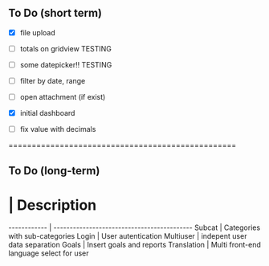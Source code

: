 To Do (short term) 
------------------

- [x] file upload
- [ ] totals on gridview TESTING
- [ ] some datepicker!! TESTING
- [ ] filter by date, range
- [ ] open attachment (if exist)
- [x] initial dashboard
- [ ] fix value with decimals



=================================================

To Do (long-term) 
-----------------

# | Description
------------ | -------------------------------------------
Subcat | Categories with sub-categories
Login | User autentication
Multiuser | indepent user data separation
Goals | Insert goals and reports 
Translation | Multi front-end language select for user
